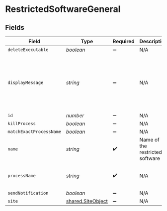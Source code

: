 # RestrictedSoftwareGeneral


## Fields

| Field                                                                      | Type                                                                       | Required                                                                   | Description                                                                | Example                                                                    |
| -------------------------------------------------------------------------- | -------------------------------------------------------------------------- | -------------------------------------------------------------------------- | -------------------------------------------------------------------------- | -------------------------------------------------------------------------- |
| `deleteExecutable`                                                         | *boolean*                                                                  | :heavy_minus_sign:                                                         | N/A                                                                        |                                                                            |
| `displayMessage`                                                           | *string*                                                                   | :heavy_minus_sign:                                                         | N/A                                                                        | High Sierra is not yet supported, check Self Service after public release. |
| `id`                                                                       | *number*                                                                   | :heavy_minus_sign:                                                         | N/A                                                                        | 1                                                                          |
| `killProcess`                                                              | *boolean*                                                                  | :heavy_minus_sign:                                                         | N/A                                                                        |                                                                            |
| `matchExactProcessName`                                                    | *boolean*                                                                  | :heavy_minus_sign:                                                         | N/A                                                                        |                                                                            |
| `name`                                                                     | *string*                                                                   | :heavy_check_mark:                                                         | Name of the restricted software                                            | Restrict High Sierra                                                       |
| `processName`                                                              | *string*                                                                   | :heavy_check_mark:                                                         | N/A                                                                        | Install macOS High Sierra.app                                              |
| `sendNotification`                                                         | *boolean*                                                                  | :heavy_minus_sign:                                                         | N/A                                                                        |                                                                            |
| `site`                                                                     | [shared.SiteObject](../../../sdk/models/shared/siteobject.md)              | :heavy_minus_sign:                                                         | N/A                                                                        |                                                                            |